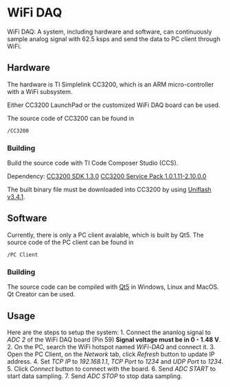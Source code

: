 # WiFi DAQ

WiFi DAQ: A system, including hardware and software, can continuously sample analog signal with 62.5 ksps and send the data to PC client through WiFi.

## Hardware

The hardware is TI Simplelink CC3200, which is an ARM micro-controller with a WiFi subsystem.

Either CC3200 LaunchPad or the customized WiFi DAQ board can be used.

The source code of CC3200 can be found in

```
/CC3200
```

### Building

Build the source code with TI Code Composer Studio (CCS).

Dependency:
    [CC3200 SDK 1.3.0](http://www.ti.com/tool/CC3200SDK)
    [CC3200 Service Pack 1.0.1.11-2.10.0.0](http://www.ti.com/tool/CC3200SDK)

The built binary file must be downloaded into CC3200 by using [Uniflash v3.4.1](http://www.ti.com/tool/UNIFLASH).

## Software

Currently, there is only a PC client avaiable, which is built by Qt5.
The source code of the PC client can be found in

```
/PC Client
```

### Building

The source code can be compiled with [Qt5](https://www.qt.io/) in Windows, Linux and MacOS. Qt Creator can be used.

## Usage

Here are the steps to setup the system:
    1. Connect the ananlog signal to *ADC 2* of the WiFi DAQ board (Pin 59) **Signal voltage must be in 0 - 1.48 V**.
    2. On the PC, search the WiFi hotspot named *WiFi-DAQ* and connect it.
    3. Open the PC Client, on the *Network* tab, click *Refresh* button to update IP address.
    4. Set *TCP IP* to *192.168.1.1*, *TCP Port* to *1234* and *UDP Port* to *1234*.
    5. Click *Connect* button to connect with the board.
    6. Send *ADC START* to start data sampling.
    7. Send *ADC STOP* to stop data sampling. 
